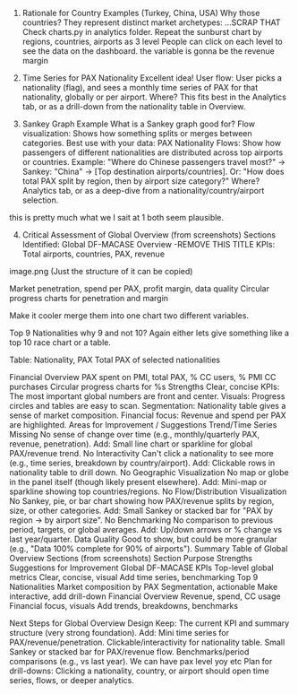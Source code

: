 1. Rationale for Country Examples (Turkey, China, USA)
Why those countries?
They represent distinct market archetypes:
...SCRAP THAT
Check charts.py in analytics folder. Repeat the sunburst chart by regions, countries, airports as 3 level 
People can click on each level to see the data on the dashboard. the variable is gonna be the revenue margin


2. Time Series for PAX Nationality
Excellent idea!
User flow: User picks a nationality (flag), and sees a monthly time series of PAX for that nationality, globally or per airport.
Where? This fits best in the Analytics tab, or as a drill-down from the nationality table in Overview.


3. Sankey Graph Example
What is a Sankey graph good for?
Flow visualization: Shows how something splits or merges between categories.
Best use with your data:
PAX Nationality Flows: Show how passengers of different nationalities are distributed across top airports or countries.
Example: "Where do Chinese passengers travel most?" → Sankey: "China" → [Top destination airports/countries].
Or: "How does total PAX split by region, then by airport size category?"
Where? Analytics tab, or as a deep-dive from a nationality/country/airport selection.

this is pretty much what we I sait at 1 both seem plausible.


4. Critical Assessment of Global Overview (from screenshots)
Sections Identified:
Global DF-MACASE Overview   -REMOVE THIS TITLE
KPIs: Total airports, countries, PAX, revenue

image.png (Just the structure of it can be copied)


Market penetration, spend per PAX, profit margin, data quality
Circular progress charts for penetration and margin

Make it cooler merge them into one chart two different variables.

Top 9 Nationalities why 9 and not 10?
Again either lets give something like a top 10 race chart or a table.

Table: Nationality, PAX
Total PAX of selected nationalities


Financial Overview
PAX spent on PMI, total PAX, % CC users, % PMI CC purchases
Circular progress charts for %s
Strengths
Clear, concise KPIs: The most important global numbers are front and center.
Visuals: Progress circles and tables are easy to scan.
Segmentation: Nationality table gives a sense of market composition.
Financial focus: Revenue and spend per PAX are highlighted.
Areas for Improvement / Suggestions
Trend/Time Series Missing
No sense of change over time (e.g., monthly/quarterly PAX, revenue, penetration).
Add: Small line chart or sparkline for global PAX/revenue trend.
No Interactivity
Can't click a nationality to see more (e.g., time series, breakdown by country/airport).
Add: Clickable rows in nationality table to drill down.
No Geographic Visualization
No map or globe in the panel itself (though likely present elsewhere).
Add: Mini-map or sparkline showing top countries/regions.
No Flow/Distribution Visualization
No Sankey, pie, or bar chart showing how PAX/revenue splits by region, size, or other categories.
Add: Small Sankey or stacked bar for "PAX by region → by airport size".
No Benchmarking
No comparison to previous period, targets, or global averages.
Add: Up/down arrows or % change vs last year/quarter.
Data Quality
Good to show, but could be more granular (e.g., "Data 100% complete for 90% of airports").
Summary Table of Global Overview Sections (from screenshots)
Section	Purpose	Strengths	Suggestions for Improvement
Global DF-MACASE KPIs	Top-level global metrics	Clear, concise, visual	Add time series, benchmarking
Top 9 Nationalities	Market composition by PAX	Segmentation, actionable	Make interactive, add drill-down
Financial Overview	Revenue, spend, CC usage	Financial focus, visuals	Add trends, breakdowns, benchmarks



Next Steps for Global Overview Design
Keep: The current KPI and summary structure (very strong foundation).
Add:
Mini time series for PAX/revenue/penetration.
Clickable/interactivity for nationality table.
Small Sankey or stacked bar for PAX/revenue flow.
Benchmarks/period comparisons (e.g., vs last year). 
We can have pax  level yoy etc
Plan for drill-downs: Clicking a nationality, country, or airport should open time series, flows, or deeper analytics.

